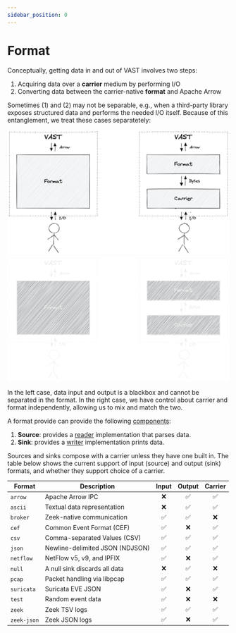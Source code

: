```yaml
---
sidebar_position: 0
---
```


# Format

Conceptually, getting data in and out of VAST involves two steps:

  1. Acquiring data over a **carrier** medium by performing I/O
  2. Converting data between the carrier-native **format** and Apache Arrow

Sometimes (1) and (2) may not be separable, e.g., when a third-party library
exposes structured data and performs the needed I/O itself. Because of this
entanglement, we treat these cases separatetely:

![Format](/img/format.light.png#gh-light-mode-only)
![Format](/img/format.dark.png#gh-dark-mode-only)

In the left case, data input and output is a blackbox and cannot be separated in
the format. In the right case, we have control about carrier and format
independently, allowing us to mix and match the two.

A format provide can provide the following
[components](/docs/understand/architecture/components):

1. **Source**: provides a [reader](/docs/understand/architecture/plugins#reader)
   implementation that parses data.
2. **Sink**: provides a [writer](/docs/understand/architecture/plugins#writer)
   implementation prints data.

Sources and sinks compose with a carrier unless they have one built in.
The table below shows the current support of input (source) and output (sink)
formats, and whether they support choice of a carrier.

|Format|Description|Input|Output|Carrier|
|--------|---|:----:|:--:|:--:|
|`arrow`|Apache Arrow IPC|❌|✅|✅
|`ascii`|Textual data representation|❌|✅|✅
|`broker`|Zeek-native communication|✅|✅|❌
|`cef`|Common Event Format (CEF)|✅|❌|✅
|`csv`|Comma-separated Values (CSV)|✅|✅|✅
|`json`|Newline-delimited JSON (NDJSON)|✅|✅|✅
|`netflow`|NetFlow v5, v9, and IPFIX|✅|❌|✅
|`null`|A null sink discards all data|❌|✅|❌
|`pcap`|Packet handling via libpcap|✅|✅|✅
|`suricata`|Suricata EVE JSON|✅|❌|✅
|`test`|Random event data|✅|❌|❌
|`zeek`|Zeek TSV logs|✅|✅|✅
|`zeek-json`|Zeek JSON logs|✅|❌|✅
